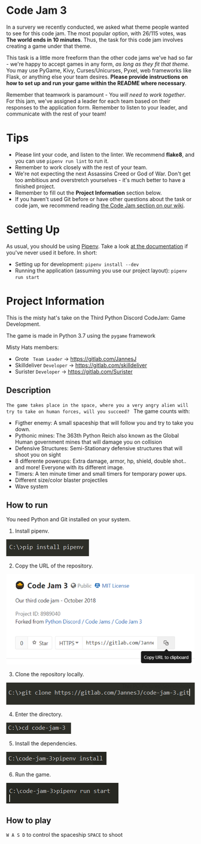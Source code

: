 # Code Jam 3

In a survery we recently conducted, we asked what theme people wanted to see for this code jam. The most popular option, 
with 26/115 votes, was **The world ends in 10 minutes**. Thus, the task for this code jam involves creating a game under that theme.

This task is a little more freeform than the other code jams we've had so far - we're happy to accept games in any form, 
*as long as they fit that theme.* You may use PyGame, Kivy, Curses/Unicurses, Pyxel, web frameworks like Flask, or anything else 
your team desires. **Please provide instructions on how to set up and run your game within the README where necessary**.

Remember that teamwork is paramount - You *will need to work together*. For this jam, we've assigned a leader for each team 
based on their responses to the application form. Remember to listen to your leader, and communicate with the rest of your team!

# Tips

* Please lint your code, and listen to the linter. We recommend **flake8**, and you can use `pipenv run lint` to run it.
* Remember to work closely with the rest of your team.
* We're not expecting the next Assassins Creed or God of War. Don't get too ambitious and overstretch yourselves - 
  it's much better to have a finished project.
* Remember to fill out the __Project Information__ section below.
* If you haven't used Git before or have other questions about the task or code jam, we recommend reading 
  [the Code Jam section on our wiki](https://wiki.pythondiscord.com/wiki/jams).

# Setting Up

As usual, you should be using [Pipenv](https://pipenv.readthedocs.io/en/latest/). Take a look 
[at the documentation](https://pipenv.readthedocs.io/en/latest/) if you've never used it before. In short:

* Setting up for development: `pipenv install --dev`
* Running the application (assuming you use our project layout): `pipenv run start`

# Project Information

This is the misty hat's take on the Third Python Discord CodeJam: Game Development.

The game is made in Python 3.7 using the `pygame` framework

Misty Hats members:
 * Grote        ` Team Leader` -> https://gitlab.com/JannesJ
 * Skilldeliver  `Developer`   -> https://gitlab.com/skilldeliver
 * Surister      `Developer`   -> https://gitlab.com/Surister
## Description

`The game takes place in the space, where you a very angry alien will try to take on human forces, will you succeed?
`
The game counts with: 
   * Figther enemy: A small spaceship that will follow you and try to take you down.
   * Pythonic mines: The 363th Python Reich also known as the Global Human government mines that will damage you on
   collision
   * Defensive Structures: Semi-Stationary defensive structures that will shoot you on sight
   * 8 differente powerups: Extra damage, armor, hp, shield, double shot.. and more! Everyone with its different
   image.
   * Timers: A ten minute timer and small timers for temporary power ups.
   * Different size/color blaster projectiles
   * Wave system
   
## How to run

You need Python and Git installed on your system.

1. Install pipenv.

![](project/assets/howto/howto1.png)

2. Copy the URL of the repository.

![](project/assets/howto/howto2.png)

3. Clone the repository locally.

![](project/assets/howto/howto3.png)

4. Enter the directory.

![](project/assets/howto/howto4.png)

5. Install the dependencies.

![](project/assets/howto/howto5.png)

6. Run the game.

![](project/assets/howto/howto6.png)

## How to play

`W A S D` to control the spaceship
`SPACE`   to shoot